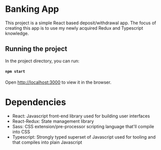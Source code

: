 # Banking App

This project is a simple React based deposit/withdrawal app. The focus of creating this app is to use my newly acquired  Redux and Typescript knowledge.

## Running the project

In the project directory, you can run:
#### `npm start`

Open [http://localhost:3000](http://localhost:3000) to view it in the browser.

# Dependencies

 - React: Javascript front-end library used for building user interfaces
 - React-Redux: State management library
 - Sass: CSS extension/pre-processor scripting language that'll compile into CSS
 - Typescript: Strongly typed superset of Javascript used for tooling and that compiles into plain Javascript
